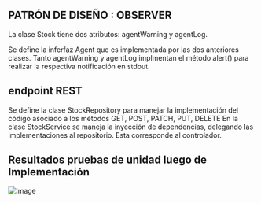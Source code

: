 ## PATRÓN DE DISEÑO : OBSERVER 

La clase Stock tiene dos atributos: agentWarning y agentLog.

Se define la inferfaz Agent que es implementada por las dos anteriores clases. 
Tanto agentWarning y agentLog implmentan el método alert() para realizar la respectiva notificación en stdout.


## endpoint REST
Se define la clase StockRepository para manejar la implementación del código asociado a los métodos GET, POST, PATCH, PUT, DELETE
En la clase StockService se maneja la inyección de dependencias, delegando las implementaciones al repositorio. Esta corresponde al controlador.

## Resultados pruebas de unidad luego de Implementación

![image](https://github.com/user-attachments/assets/b3fa8ac1-5e5e-495b-98a6-a7ab8867cf72)

